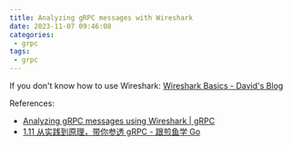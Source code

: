```yaml
---
title: Analyzing gRPC messages with Wireshark
date: 2023-11-07 09:46:08
categories:
 - grpc
tags:
 - grpc
---
```


If you don't know how to use Wireshark: [Wireshark Basics - David's Blog](https://davidzhu.xyz/post/networking/001-wireshark/)



References: 

- [Analyzing gRPC messages using Wireshark | gRPC](https://grpc.io/blog/wireshark/)
- [1.11 从实践到原理，带你参透 gRPC - 跟煎鱼学 Go](https://eddycjy.gitbook.io/golang/di-1-ke-za-tan/talking-grpc)